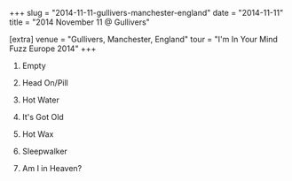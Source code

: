 +++
slug = "2014-11-11-gullivers-manchester-england"
date = "2014-11-11"
title = "2014 November 11 @ Gullivers"

[extra]
venue = "Gullivers, Manchester, England"
tour = "I'm In Your Mind Fuzz Europe 2014"
+++


 1. Empty

 2. Head On/Pill

 3. Hot Water

 4. It's Got Old

 5. Hot Wax

 6. Sleepwalker

 7. Am I in Heaven?


